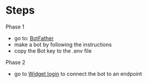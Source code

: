 # Steps

Phase 1 
* go to: [BotFather](https://t.me/botfather)
* make a bot by following the instructions
* copy the Bot key to the .env file

Phase 2
* go to [Widget login](https://core.telegram.org/widgets/login)  to connect the bot to an endpoint

